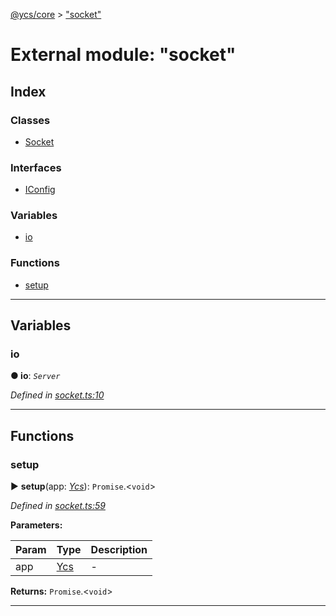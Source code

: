 [@ycs/core](../README.md) > ["socket"](../modules/_socket_.md)



# External module: "socket"

## Index

### Classes

* [Socket](../classes/_socket_.socket.md)


### Interfaces

* [IConfig](../interfaces/_socket_.iconfig.md)


### Variables

* [io](_socket_.md#io)


### Functions

* [setup](_socket_.md#setup)



---
## Variables
<a id="io"></a>

###  io

**●  io**:  *`Server`* 

*Defined in [socket.ts:10](https://github.com/yc-server/core/blob/408b191/src/socket.ts#L10)*





___


## Functions
<a id="setup"></a>

###  setup

► **setup**(app: *[Ycs](../classes/_app_.ycs.md)*): `Promise`.<`void`>



*Defined in [socket.ts:59](https://github.com/yc-server/core/blob/408b191/src/socket.ts#L59)*



**Parameters:**

| Param | Type | Description |
| ------ | ------ | ------ |
| app | [Ycs](../classes/_app_.ycs.md)   |  - |





**Returns:** `Promise`.<`void`>





___



